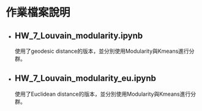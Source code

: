 # 作業檔案說明
* ## HW_7_Louvain_modularity.ipynb
    使用了geodesic distance的版本，並分別使用Modularity與Kmeans進行分群。
* ## HW_7_Louvain_modularity_eu.ipynb
    使用了Euclidean distance的版本，並分別使用Modularity與Kmeans進行分群。
